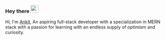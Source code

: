 ### Hey there <img src="https://media.giphy.com/media/hvRJCLFzcasrR4ia7z/giphy.gif" width="25px">

Hi, I'm [Ankit](https://github.com/ankitmung), An aspiring full-stack developer with a specialization in MERN stack with a passion for learning with an endless supply of optimism and curiosity.